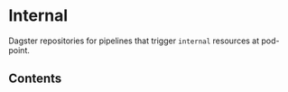 # Internal

Dagster repositories for pipelines that trigger ``internal`` resources at pod-point.

## Contents
